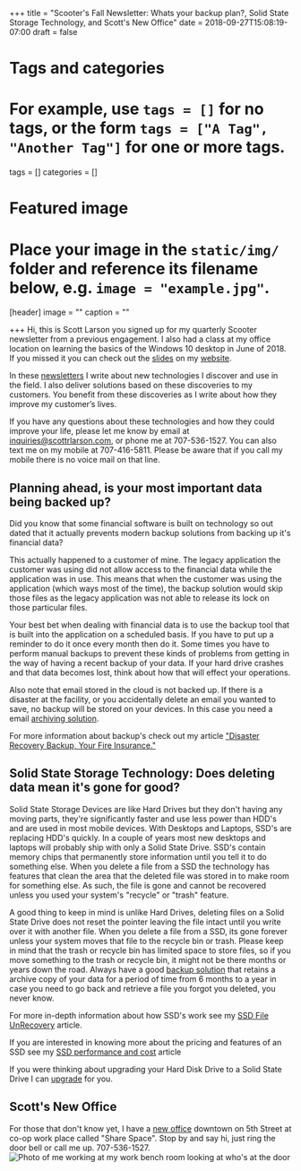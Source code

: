 +++
title = "Scooter's Fall Newsletter: Whats your backup plan?, Solid State Storage Technology, and Scott's New Office"
date = 2018-09-27T15:08:19-07:00
draft = false

# Tags and categories
# For example, use `tags = []` for no tags, or the form `tags = ["A Tag", "Another Tag"]` for one or more tags.
tags = []
categories = []

# Featured image
# Place your image in the `static/img/` folder and reference its filename below, e.g. `image = "example.jpg"`.
[header]
image = ""
caption = ""

+++
Hi, this is Scott Larson you signed up for my quarterly Scooter newsletter from a previous engagement. I also had a class at my office location on learning the basics of the Windows 10 desktop in June of 2018. If you missed it you can check out the [slides](https://www.dropbox.com/s/9slyv1y2owymk88/Windows10lifebuoy-basic-notes.pdf?dl=0) on my [website](http://www.scottrlarson.com).

In these [newsletters](/resources/newsletters/) I write about new technologies I discover and use in the field. I also deliver solutions based on these discoveries to my customers. You benefit from these discoveries as I write about how they improve my customer’s lives.

If you have any questions about these technologies and how they could improve your life, please let me know by email at inquiries@scottrlarson.com, or phone me at 707-536-1527. You can also text me on my mobile at 707-416-5811. Please be aware that if you call my mobile there is no voice mail on that line.

## Planning ahead, is your most important data being backed up?

Did you know that some financial software is built on technology so out dated that it actually prevents modern backup solutions from backing up it's financial data?

This actually happened to a customer of mine. The legacy application the customer was using did not allow access to the financial data while the application was in use. This means that when the customer was using the application (which ways most of the time), the backup solution would skip those files as the legacy application was not able to release its lock on those particular files.

Your best bet when dealing with financial data is to use the backup tool that is built into the application on a scheduled basis. If you have to put up a reminder to do it once every month then do it. Some times you have to perform manual backups to prevent these kinds of problems from getting in the way of having a recent backup of your data. If your hard drive crashes and that data becomes lost, think about how that will effect your operations.

Also note that email stored in the cloud is not backed up. If there is a disaster at the facility, or you accidentally delete an email you wanted to save, no backup will be stored on your devices. In this case you need a email [archiving solution](/resources/scoops/scoop-email-archiving).

For more information about backup's check out my article ["Disaster Recovery Backup, Your Fire Insurance."](/resources/scoops/scoop-disaster-recovery-fire-insurance/)

## Solid State Storage Technology: Does deleting data mean it's gone for good?
Solid State Storage Devices are like Hard Drives but they don't having any moving parts, they're significantly faster and use less power than HDD's and are used in most mobile devices. With Desktops and Laptops, SSD's are replacing HDD's quickly. In a couple of years most new desktops and laptops will probably ship with only a Solid State Drive. SSD's contain memory chips that permanently store information until you tell it to do something else. When you delete a file from a SSD the technology has features that clean the area that the deleted file was stored in to make room for something else. As such, the file is gone and cannot be recovered unless you used your system's "recycle" or "trash" feature.

A good thing to keep in mind is unlike Hard Drives, deleting files on a Solid State Drive does not reset the pointer leaving the file intact until you write over it with another file. When you delete a file from a SSD, its gone forever unless your system moves that file to the recycle bin or trash. Please keep in mind that the trash or recycle bin has limited space to store files, so if you move something to the trash or recycle bin, it might not be there months or years down the road. Always have a good [backup solution](/packages/backup-management/) that retains a archive copy of your data for a period of time from 6 months to a year in case you need to go back and retrieve a file you forgot you deleted, you never know.

For more in-depth information about how SSD's work see my [SSD File UnRecovery](/resources/scoops/scoop-file-recovery-ssd/) article.

If you are interested in knowing more about the pricing and features of an SSD see my [SSD performance and cost](/resources/scoops/scoop-ssd-3d-nand-tech/) article

If you were thinking about upgrading your Hard Disk Drive to a Solid State Drive I can [upgrade](/services/computer/repair/upgrade/) for you.

## Scott's New Office

For those that don't know yet, I have a [new office](/resources/scoops/scoop-new-office-downtown/) downtown on 5th Street at co-op work place called "Share Space". Stop by and say hi, just ring the door bell or call me up. 707-536-1527.
![Photo of me working at my work bench room looking at who's at the door](/img/scoops/new-office-downtown/office-work-bench-me-what-int-mid-small.jpg)
